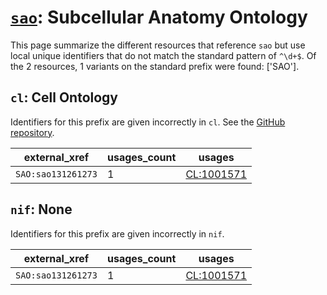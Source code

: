 # [`sao`](https://bioregistry.io/sao): Subcellular Anatomy Ontology

This page summarize the different resources that reference `sao`
but use local unique identifiers that do not match the standard pattern of
`^\d+$`. Of the 2 resources,
1 variants on the standard prefix were found: ['SAO'].

## `cl`: Cell Ontology

Identifiers for this prefix are given incorrectly in `cl`. See the [GitHub repository](https://github.com/obophenotype/cell-ontology).

| external_xref      |   usages_count | usages                                                  |
|--------------------|----------------|---------------------------------------------------------|
| `SAO:sao131261273` |              1 | [CL:1001571](http://purl.obolibrary.org/obo/CL_1001571) |

## `nif`: None

Identifiers for this prefix are given incorrectly in `nif`.

| external_xref      |   usages_count | usages                                                  |
|--------------------|----------------|---------------------------------------------------------|
| `SAO:sao131261273` |              1 | [CL:1001571](http://purl.obolibrary.org/obo/CL_1001571) |

